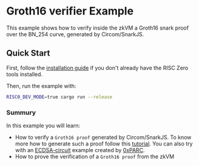 # Groth16 verifier Example

This example shows how to verify inside the zkVM a Groth16 snark proof over the BN_254 curve,
generated by Circom/SnarkJS.

## Quick Start

First, follow the [installation guide] if you don't already have the RISC Zero tools installed.

Then, run the example with:
```bash
RISC0_DEV_MODE=true cargo run --release
```

### Summury
In this example you will learn:
- How to verify a `Groth16 proof` generated by Circom/SnarkJS. To know more how to generate such a proof follow this [tutorial]. You can also try with an [ECDSA-circuit] example created by [0xPARC].
- How to prove the verification of a `Groth16 proof` from the zkVM

[installation guide]: https://dev.risczero.com/api/zkvm/quickstart
[tutorial]: (https://docs.circom.io/getting-started/proving-circuits/)
[ECDSA-circuit]: (https://github.com/0xPARC/circom-ecdsa)
[0xPARC]: https://github.com/0xPARC
